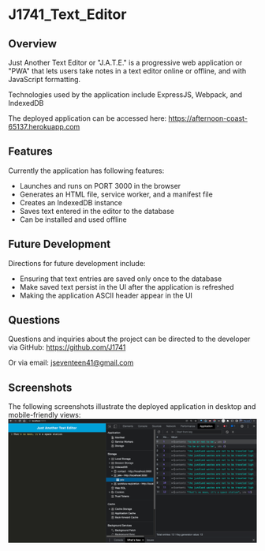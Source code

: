 # J1741_Text_Editor

## Overview

Just Another Text Editor or "J.A.T.E." is a progressive web application or "PWA" that lets users take notes in a text editor online or offline, and with JavaScript formatting.

Technologies used by the application include ExpressJS, Webpack, and IndexedDB

The deployed application can be accessed here:
https://afternoon-coast-65137.herokuapp.com

## Features

Currently the application has following features:

- Launches and runs on PORT 3000 in the browser
- Generates an HTML file, service worker, and a manifest file
- Creates an IndexedDB instance
- Saves text entered in the editor to the database
- Can be installed and used offline

## Future Development

Directions for future development include:

- Ensuring that text entries are saved only once to the database
- Make saved text persist in the UI after the application is refreshed
- Making the application ASCII header appear in the UI

## Questions

Questions and inquiries about the project can be directed to the developer via GitHub: https://github.com/J1741

Or via email: jseventeen41@gmail.com

## Screenshots

The following screenshots illustrate the deployed application in desktop and mobile-friendly views:
![Alt text](./screenshot.png?raw=true "Screenshot of application showing saved data in IndexedDB")
